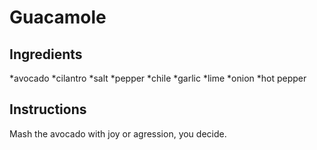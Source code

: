 # Guacamole
## Ingredients
   *avocado
   *cilantro
   *salt
   *pepper
   *chile
   *garlic
   *lime
   *onion
   *hot pepper
## Instructions
Mash the avocado with joy or agression, you decide.
